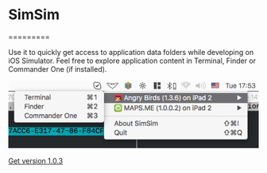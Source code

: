 # SimSim
=========

Use it to quickly get access to application data folders while developing on iOS Simulator.
Feel free to explore application content in Terminal, Finder or Commander One (if installed).

![Alt text](/simsim.png?raw=true "screenshot")

[Get version 1.0.3](https://github.com/dsmelov/simsim/blob/master/Release/SimSim_1.0.3.zip?raw=true)